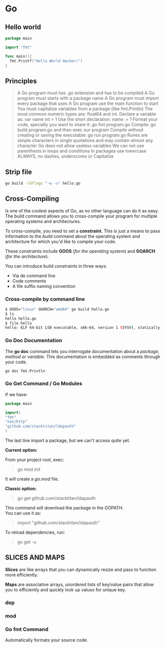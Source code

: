 # Go

## Hello world

```go
package main

import "fmt"

func main(){
  fmt.Printf("Hello World Hacker!")
}
```

## Principles

>A Go program must has .go extension and has to be compiled
>A Go program must starts with a package name
>A Go program must import every package that uses
>A Go program use the main function to start
>You must capitalize variables from a package (like fmt.Println)
>The most common numeric types are: float64 and int.
>Declare a variable as: var name int = 1
>Use the short declaration: name := 1
>Format your code, specially you want to share it: go fmt program.go
>Compile: go build program.go and then exec our program
>Compile without creating or saving the executable: go run program.go
>Runes are simple characters in single quotations and may contain almost any character
>Go does not allow useless variables
>We can not use parenthesis in loops and conditions
>In packages use lowercase ALWAYS, no dashes, underscores or Capitalize

## Strip file

```bash
go build -ldflags "-w -s" hello.go
```

## Cross-Compiling

Is one of the coolest aspects of Go, as no other language can do it as easy. <br/>
The build command allows you to cross-compile your program for multiple operating systems and architectures. <br/>

To cross-compile, you need to set a __constraint.__ This is just a means to pass information to the _build_ command about the operating system and architecture for which you'd like to compile your code. <br/>

These constraints include __GOOS__ (_for the operating system_) and __GOARCH__ (_for the architecture_). <br/>

You can introduce build constraints in three ways: <br/> 

* Via de command line
* Code comments 
* A file suffix naming convention


### Cross-compile by command line

```bash
$ GOOS="linux" GOARCH="amd64" go build hello.go
$ ls
hello hello.go
$ file hello
hello: ELF 64-bit LSB executable, x86-64, version 1 (SYSV), statically linked, not stripped
```
### Go Doc Documentation

The __go doc__ command lets you interrogate documentation about a _package, method or variable._ This documentation is embedded as comments through your code. 

```bash
go doc fmt.Println
```

### Go Get Command / Go Modules

If we have: <br/>

```go
package main

import(
"fmt"
"net/http"
"github.com/stacktitan/ldapauth"
)
```

The last line import a package, but we can't access quite yet. <br/>

__Current option:__ <br/>

From your project root, exec: <br/>

>go mod init

It will create a _go.mod_ file. <br/>

__Classic option:__ <br/>

>go get github.com/stacktitan/ldapauth

This command will download the package in the GOPATH. <br/>
You can use it as:

>import "github.com/stacktitan/ldapauth"

To reload dependencies, run: <br/>

>go get -u


## SLICES AND MAPS

__Slices__ are like arrays that you can dynamically resize and pass to function more efficiently. <br/>

__Maps__ are associative arrays, unordered lists of key/value pairs that allow you to efficiently and quickly look up values for unique key. <br/>






### dep

### mod

### Go fmt Command

Automatically formats your source code. <br/>

